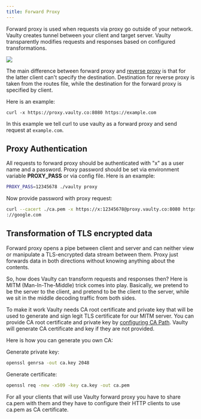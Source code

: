 ```yaml
---
title: Forward Proxy
---
```


Forward proxy is used when requests via proxy go outside of your network. Vaulty creates tunnel between your client and target server. Vaulty transparently modifies requests and responses based on configured transformations.

<img src="/img/forward.svg"/>

The main difference between forward proxy and [reverse proxy](./reverse-proxy) is that for the latter client can't specify the destination. Destination for reverse proxy is taken from the routes file, while the destination for the forward proxy is specified by client.


 Here is an example:

```shell
curl -x https://proxy.vaulty.co:8080 https://example.com
```

In this example we tell curl to use vaulty as a forward proxy and send request at `example.com`.

## Proxy Authentication

All requests to forward proxy should be authenticated with "x" as a user name and a password. Proxy password should be set via environment variable **PROXY_PASS** or via config file. Here is an example:

```bash
PROXY_PASS=12345678 ./vaulty proxy
```

Now provide password with proxy request:

```bash
curl --cacert ./ca.pem -x https://x:12345678@proxy.vaulty.co:8080 https
://google.com
```

## Transformation of TLS encrypted data

Forward proxy opens a pipe between client and server and can neither view or manipulate a TLS-encrypted data stream between them. Proxy just forwards data in both directions without knowing anything about the contents.

So, how does Vaulty can transform requests and responses then? Here is MITM (Man-In-The-Middle) trick comes into play. Basically, we pretend to be the server to the client, and pretend to be the client to the server, while we sit in the middle decoding traffic from both sides. 

To make it work Vaulty needs CA root certificate and private key that will be used to generate and sign legit TLS certificate for our MITM server. You can provide CA root certificate and private key by [configuring CA Path](./configuration#ca-path). Vaulty will generate CA certificate and key if they are not provided.

Here is how you can generate you own CA:

Generate private key:

```bash
openssl genrsa -out ca.key 2048
```

Generate certificate:

```bash
openssl req -new -x509 -key ca.key -out ca.pem
```

For all your clients that will use Vaulty forward proxy you have to share ca.pem with them and they have to configure their HTTP clients to use ca.pem as CA certificate.
